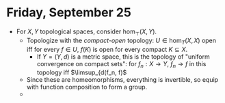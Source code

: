 # Friday, September 25


- For $X, Y$ topological spaces, consider $\hom_\top(X, Y)$.
  - Topologize with the *compact-open* topology: $U \in \hom_T(X, X)$ open iff for every $f\in U$, $f(K)$ is open for every compact $K\subseteq X$.
    - If $Y = (Y, d)$ is a metric space, this is the topology of "uniform convergence on compact sets": for $f_n:X\to Y$, $f_n \to f$ in this topology iff $\limsup_{d(f_n, f)$
  - Since these are homeomorphisms, everything is invertible, so equip with function composition to form a group.
  - 
